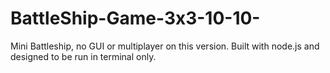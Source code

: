 # BattleShip-Game-3x3-10-10-
Mini Battleship, no GUI or multiplayer on this version. Built with node.js and designed to be run in terminal only. 
